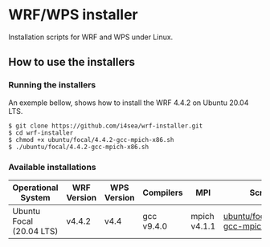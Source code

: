 # WRF/WPS installer

Installation scripts for WRF and WPS under Linux.

## How to use the installers

### Running the installers

An exemple bellow, shows how to install the WRF 4.4.2 on Ubuntu 20.04 LTS.

```shell
$ git clone https://github.com/i4sea/wrf-installer.git
$ cd wrf-installer
$ chmod +x ubuntu/focal/4.4.2-gcc-mpich-x86.sh
$ ./ubuntu/focal/4.4.2-gcc-mpich-x86.sh
```

### Available installations

| Operational System | WRF Version | WPS Version | Compilers | MPI | Script |
|-|-|-|-|-|-|
| Ubuntu Focal (20.04 LTS) | v4.4.2 | v4.4 | gcc v9.4.0  | mpich v4.1.1 | [ubuntu/focal/4.4.2-gcc-mpich-x86.sh](./ubuntu/focal/4.4.2-gcc-mpich-x86.sh) |
